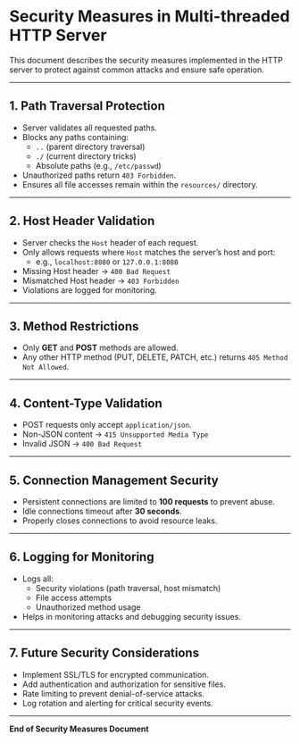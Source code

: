 # Security Measures in Multi-threaded HTTP Server

This document describes the security measures implemented in the HTTP server to protect against common attacks and ensure safe operation.

---

## 1. Path Traversal Protection
- Server validates all requested paths.
- Blocks any paths containing:
  - `..` (parent directory traversal)
  - `./` (current directory tricks)
  - Absolute paths (e.g., `/etc/passwd`)
- Unauthorized paths return `403 Forbidden`.
- Ensures all file accesses remain within the `resources/` directory.

---

## 2. Host Header Validation
- Server checks the `Host` header of each request.
- Only allows requests where `Host` matches the server’s host and port:
  - e.g., `localhost:8080` or `127.0.0.1:8080`
- Missing Host header → `400 Bad Request`
- Mismatched Host header → `403 Forbidden`
- Violations are logged for monitoring.

---

## 3. Method Restrictions
- Only **GET** and **POST** methods are allowed.
- Any other HTTP method (PUT, DELETE, PATCH, etc.) returns `405 Method Not Allowed`.

---

## 4. Content-Type Validation
- POST requests only accept `application/json`.
- Non-JSON content → `415 Unsupported Media Type`
- Invalid JSON → `400 Bad Request`

---

## 5. Connection Management Security
- Persistent connections are limited to **100 requests** to prevent abuse.
- Idle connections timeout after **30 seconds**.
- Properly closes connections to avoid resource leaks.

---

## 6. Logging for Monitoring
- Logs all:
  - Security violations (path traversal, host mismatch)
  - File access attempts
  - Unauthorized method usage
- Helps in monitoring attacks and debugging security issues.

---

## 7. Future Security Considerations
- Implement SSL/TLS for encrypted communication.
- Add authentication and authorization for sensitive files.
- Rate limiting to prevent denial-of-service attacks.
- Log rotation and alerting for critical security events.

---

**End of Security Measures Document**
